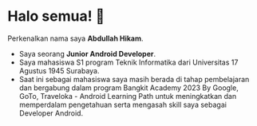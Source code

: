 # Halo semua! 👋

Perkenalkan nama saya **Abdullah Hikam**.
- Saya seorang **Junior Android Developer**.
- Saya mahasiswa S1 program Teknik Informatika dari Universitas 17 Agustus 1945 Surabaya.
- Saat ini sebagai mahasiswa saya masih berada di tahap pembelajaran dan bergabung dalam program Bangkit Academy 2023 By Google, GoTo, Traveloka - Android Learning Path untuk meningkatkan dan memperdalam pengetahuan serta mengasah skill saya sebagai Developer Android.

<!--
**nazurinian/nazurinian** is a ✨ _special_ ✨ repository because its `README.md` (this file) appears on your GitHub profile.

Here are some ideas to get you started:

- 🔭 I’m currently working on ...
- 🌱 I’m currently learning ...
- 👯 I’m looking to collaborate on ...
- 🤔 I’m looking for help with ...
- 💬 Ask me about ...
- 📫 How to reach me: ...
- 😄 Pronouns: ...
- ⚡ Fun fact: ...
-->
